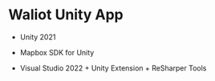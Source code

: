 # Waliot Unity App

* Unity 2021

* Mapbox SDK for Unity

* Visual Studio 2022 + Unity Extension + ReSharper Tools
